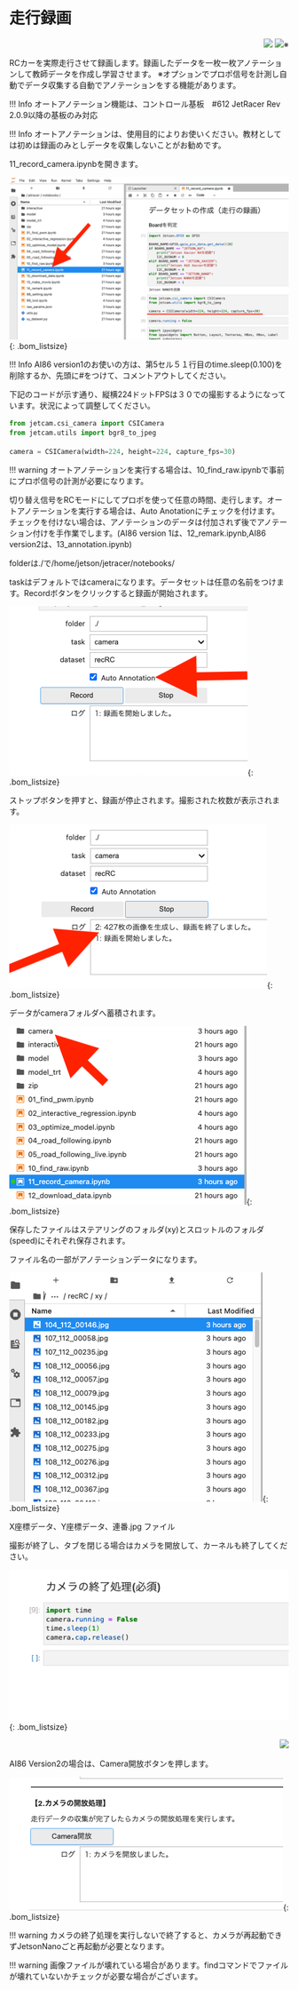 # 走行録画


<div style="text-align:right;">
<img src="./../img/signatureboardAI86V2.png">
<img src="./../img/signatureboardAI86V1.png">※
</div>

RCカーを実際走行させて録画します。録画したデータを一枚一枚アノテーションして教師データを作成し学習させます。
※オプションでプロポ信号を計測し自動でデータ収集する自動でアノテーションをする機能があります。

!!! Info
    オートアノテーション機能は、コントロール基板　#612 JetRacer Rev 2.0.9以降の基板のみ対応 

!!! Info
    オートアノテーションは、使用目的によりお使いください。教材としては初めは録画のみとしデータを収集しないことがお勧めです。

11_record_camera.ipynbを開きます。

![](./img/rec/firstPreview.png){: .bom_listsize}

!!! Info
    AI86 version1のお使いの方は、第5セル５１行目のtime.sleep(0.100)を削除するか、先頭に#をつけて、コメントアウトしてください。

下記のコードが示す通り、縦横224ドットFPSは３０での撮影するようになっています。状況によって調整してください。

```Python
from jetcam.csi_camera import CSICamera
from jetcam.utils import bgr8_to_jpeg

camera = CSICamera(width=224, height=224, capture_fps=30)
```

!!! warning
    オートアノテーションを実行する場合は、10_find_raw.ipynbで事前にプロポ信号の計測が必要になります。

切り替え信号をRCモードにしてプロポを使って任意の時間、走行します。オートアノテーションを実行する場合は、Auto Anotationにチェックを付けます。
チェックを付けない場合は、アノテーションのデータは付加されず後でアノテーション付けを手作業でします。(AI86 version 1は、12_remark.ipynb,AI86 version2は、13_annotation.ipynb)

folderは./で/home/jetson/jetracer/notebooks/

taskはデフォルトではcameraになります。データセットは任意の名前をつけます。Recordボタンをクリックすると録画が開始されます。

![](./img/rec/AutoAnotationCheak.png){: .bom_listsize}

ストップボタンを押すと、録画が停止されます。撮影された枚数が表示されます。

![](./img/rec/recStop.png){: .bom_listsize}

データがcameraフォルダへ蓄積されます。

![](./img/rec/cameraFolderMaking.png){: .bom_listsize}

保存したファイルはステアリングのフォルダ(xy)とスロットルのフォルダ(speed)にそれぞれ保存されます。

ファイル名の一部がアノテーションデータになります。

![](./img/rec/fileview.png){: .bom_listsize}

X座標データ、Y座標データ、連番.jpg ファイル

撮影が終了し、タブを閉じる場合はカメラを開放して、カーネルも終了してください。

![](./img/rec/cameraStop.png){: .bom_listsize}

<div style="text-align:right;">
<img src="./../img/signatureboardAI86V2.png">
</div>

AI86 Version2の場合は、Camera開放ボタンを押します。

![](./img/rec/cameraRelease.png){: .bom_listsize}

!!! warning
    カメラの終了処理を実行しないで終了すると、カメラが再起動できずJetsonNanoごと再起動が必要となります。

!!! warning
    画像ファイルが壊れている場合があります。findコマンドでファイルが壊れていないかチェックが必要な場合がございます。
